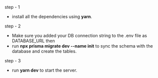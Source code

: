 step - 1

- install all the dependencies using **yarn**.

step - 2

- Make sure you added your DB connection string to the .env file as DATABASE_URL then
- run **npx prisma migrate dev --name init** to sync the schema with the database and create the tables.

step - 3

- run **yarn dev** to start the server.
